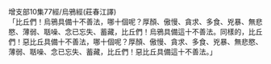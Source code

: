 增支部10集77經/烏鴉經(莊春江譯)  
「比丘們！烏鴉具備十不善法，哪十個呢？厚顏、傲慢、貪求、多食、兇暴、無悲愍、薄弱、聒噪、念已忘失、蓄藏，比丘們！烏鴉具備這十不善法。同樣的，比丘們！惡比丘具備十不善法，哪十個呢？厚顏、傲慢、貪求、多食、兇暴、無悲愍、薄弱、聒噪、念已忘失、蓄藏，比丘們！惡比丘具備這十不善法。」  
  
  
